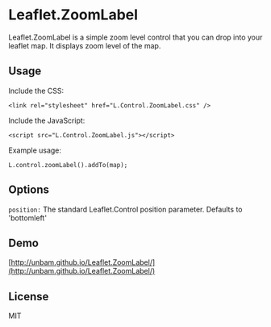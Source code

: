 Leaflet.ZoomLabel
====

Leaflet.ZoomLabel is a simple zoom level control that you can drop into your leaflet map.
It displays zoom level of the map.

## Usage

Include the CSS:

```
<link rel="stylesheet" href="L.Control.ZoomLabel.css" />
```


Include the JavaScript:

```
<script src="L.Control.ZoomLabel.js"></script>
```


Example usage:

```
L.control.zoomLabel().addTo(map);
```


## Options

`position:` The standard Leaflet.Control position parameter. Defaults to 'bottomleft'


## Demo

[http://unbam.github.io/Leaflet.ZoomLabel/](http://unbam.github.io/Leaflet.ZoomLabel/)


## License

MIT
